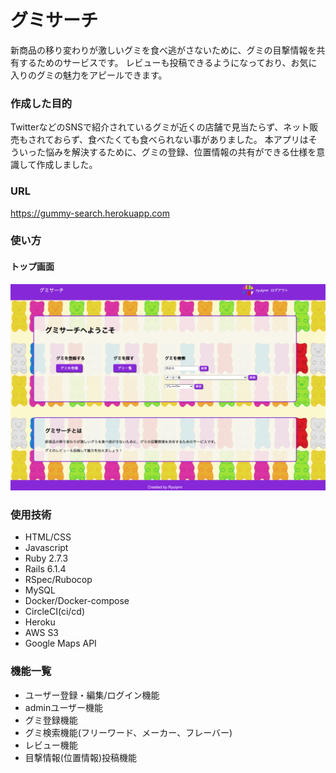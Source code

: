 # グミサーチ

新商品の移り変わりが激しいグミを食べ逃がさないために、グミの目撃情報を共有するためのサービスです。
レビューも投稿できるようになっており、お気に入りのグミの魅力をアピールできます。


### 作成した目的

TwitterなどのSNSで紹介されているグミが近くの店舗で見当たらず、ネット販売もされておらず、食べたくても食べられない事がありました。
本アプリはそういった悩みを解決するために、グミの登録、位置情報の共有ができる仕様を意識して作成しました。


### URL

https://gummy-search.herokuapp.com


### 使い方

#### トップ画面
![Image home#top](readme_image/home_top.png)


### 使用技術

* HTML/CSS
* Javascript
* Ruby 2.7.3
* Rails 6.1.4
* RSpec/Rubocop
* MySQL
* Docker/Docker-compose
* CircleCI(ci/cd)
* Heroku
* AWS S3
* Google Maps API


### 機能一覧

* ユーザー登録・編集/ログイン機能
* adminユーザー機能
* グミ登録機能
* グミ検索機能(フリーワード、メーカー、フレーバー)
* レビュー機能
* 目撃情報(位置情報)投稿機能
